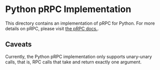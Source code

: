 # Python pRPC Implementation

This directory contains an implementation of pRPC for Python. For more details
on pRPC, please visit [the pRPC
docs.](https://godoc.org/go.chromium.org/luci/grpc/prpc).

## Caveats

Currently, the Python pRPC implementation only supports unary-unary calls, that
is, RPC calls that take and return exactly one argument.
